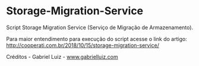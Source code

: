 # Storage-Migration-Service

Script Storage Migration Service (Serviço de Migração de Armazenamento).

Para maior entendimento para execução do script acesse o link do artigo: http://cooperati.com.br/2018/10/15/storage-migration-service/

Créditos - Gabriel Luiz - www.gabrielluiz.com
